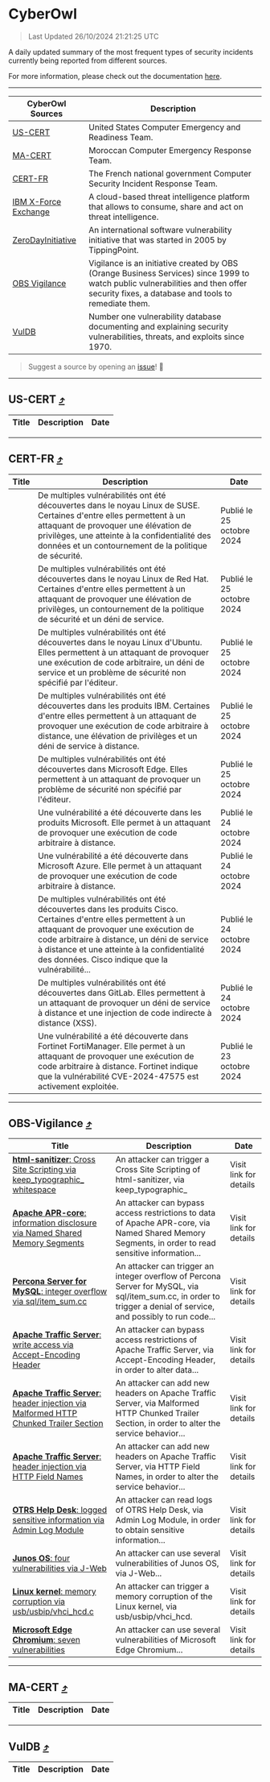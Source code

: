
 <div id='top'></div>

# CyberOwl

 > Last Updated 26/10/2024 21:21:25 UTC
 
 A daily updated summary of the most frequent types of security incidents currently being reported from different sources.
 
 For more information, please check out the documentation [here](./docs/README.md).
 
 ---
 |CyberOwl Sources|Description|
 |---|---|
 |[US-CERT](#us-cert-arrow_heading_up)|United States Computer Emergency and Readiness Team.|
 |[MA-CERT](#ma-cert-arrow_heading_up)|Moroccan Computer Emergency Response Team.|
 |[CERT-FR](#cert-fr-arrow_heading_up)|The French national government Computer Security Incident Response Team.|
 |[IBM X-Force Exchange](#ibmcloud-arrow_heading_up)|A cloud-based threat intelligence platform that allows to consume, share and act on threat intelligence.|
 |[ZeroDayInitiative](#zerodayinitiative-arrow_heading_up)|An international software vulnerability initiative that was started in 2005 by TippingPoint.|
 |[OBS Vigilance](#obs-vigilance-arrow_heading_up)|Vigilance is an initiative created by OBS (Orange Business Services) since 1999 to watch public vulnerabilities and then offer security fixes, a database and tools to remediate them.|
 |[VulDB](#vuldb-arrow_heading_up)|Number one vulnerability database documenting and explaining security vulnerabilities, threats, and exploits since 1970.|
 
 > Suggest a source by opening an [issue](https://github.com/karimhabush/cyberowl/issues)! :raised_hands:
 ---

## US-CERT [:arrow_heading_up:](#cyberowl)

 |Title|Description|Date|
 |---|---|---|
 
 ---

## CERT-FR [:arrow_heading_up:](#cyberowl)

 |Title|Description|Date|
 |---|---|---|
 |[](https://www.cert.ssi.gouv.fr/avis/CERTFR-2024-AVI-0926/)|De multiples vulnérabilités ont été découvertes dans le noyau Linux de SUSE. Certaines d'entre elles permettent à un attaquant de provoquer une élévation de privilèges, une atteinte à la confidentialité des données et un contournement de la politique de sécurité.|Publié le 25 octobre 2024|
 |[](https://www.cert.ssi.gouv.fr/avis/CERTFR-2024-AVI-0925/)|De multiples vulnérabilités ont été découvertes dans le noyau Linux de Red Hat. Certaines d'entre elles permettent à un attaquant de provoquer une élévation de privilèges, un contournement de la politique de sécurité et un déni de service.|Publié le 25 octobre 2024|
 |[](https://www.cert.ssi.gouv.fr/avis/CERTFR-2024-AVI-0924/)|De multiples vulnérabilités ont été découvertes dans le noyau Linux d'Ubuntu. Elles permettent à un attaquant de provoquer une exécution de code arbitraire, un déni de service et un problème de sécurité non spécifié par l'éditeur.|Publié le 25 octobre 2024|
 |[](https://www.cert.ssi.gouv.fr/avis/CERTFR-2024-AVI-0923/)|De multiples vulnérabilités ont été découvertes dans les produits IBM. Certaines d'entre elles permettent à un attaquant de provoquer une exécution de code arbitraire à distance, une élévation de privilèges et un déni de service à distance.|Publié le 25 octobre 2024|
 |[](https://www.cert.ssi.gouv.fr/avis/CERTFR-2024-AVI-0922/)|De multiples vulnérabilités ont été découvertes dans Microsoft Edge. Elles permettent à un attaquant de provoquer un problème de sécurité non spécifié par l'éditeur.|Publié le 25 octobre 2024|
 |[](https://www.cert.ssi.gouv.fr/avis/CERTFR-2024-AVI-0921/)|Une vulnérabilité a été découverte dans les produits Microsoft. Elle permet à un attaquant de provoquer une exécution de code arbitraire à distance.|Publié le 24 octobre 2024|
 |[](https://www.cert.ssi.gouv.fr/avis/CERTFR-2024-AVI-0920/)|Une vulnérabilité a été découverte dans Microsoft Azure. Elle permet à un attaquant de provoquer une exécution de code arbitraire à distance.|Publié le 24 octobre 2024|
 |[](https://www.cert.ssi.gouv.fr/avis/CERTFR-2024-AVI-0919/)|De multiples vulnérabilités ont été découvertes dans les produits Cisco. Certaines d'entre elles permettent à un attaquant de provoquer une exécution de code arbitraire à distance, un déni de service à distance et une atteinte à la confidentialité des données. Cisco indique que la vulnérabilité...|Publié le 24 octobre 2024|
 |[](https://www.cert.ssi.gouv.fr/avis/CERTFR-2024-AVI-0918/)|De multiples vulnérabilités ont été découvertes dans GitLab. Elles permettent à un attaquant de provoquer un déni de service à distance et une injection de code indirecte à distance (XSS).|Publié le 24 octobre 2024|
 |[](https://www.cert.ssi.gouv.fr/avis/CERTFR-2024-AVI-0917/)|Une vulnérabilité a été découverte dans Fortinet FortiManager. Elle permet à un attaquant de provoquer une exécution de code arbitraire à distance. Fortinet indique que la vulnérabilité CVE-2024-47575 est activement exploitée.|Publié le 23 octobre 2024|
 
 ---

## OBS-Vigilance [:arrow_heading_up:](#cyberowl)

 |Title|Description|Date|
 |---|---|---|
 |[<a href="https://vigilance.fr/vulnerability/html-sanitizer-Cross-Site-Scripting-via-keep-typographic-whitespace-45022" class="noirorange"><b>html-sanitizer</b>: Cross Site Scripting via keep_typographic_<wbr>whitespace</wbr></a>](https://vigilance.fr/vulnerability/html-sanitizer-Cross-Site-Scripting-via-keep-typographic-whitespace-45022)|An attacker can trigger a Cross Site Scripting of html-sanitizer, via keep_typographic_|Visit link for details|
 |[<a href="https://vigilance.fr/vulnerability/Apache-APR-core-information-disclosure-via-Named-Shared-Memory-Segments-45021" class="noirorange"><b>Apache APR-core</b>: information disclosure via Named Shared Memory Segments</a>](https://vigilance.fr/vulnerability/Apache-APR-core-information-disclosure-via-Named-Shared-Memory-Segments-45021)|An attacker can bypass access restrictions to data of Apache APR-core, via Named Shared Memory Segments, in order to read sensitive information...|Visit link for details|
 |[<a href="https://vigilance.fr/vulnerability/Percona-Server-for-MySQL-integer-overflow-via-sql-item-sum-cc-45020" class="noirorange"><b>Percona Server for MySQL</b>: integer overflow via sql/item_sum.cc</a>](https://vigilance.fr/vulnerability/Percona-Server-for-MySQL-integer-overflow-via-sql-item-sum-cc-45020)|An attacker can trigger an integer overflow of Percona Server for MySQL, via sql/item_sum.cc, in order to trigger a denial of service, and possibly to run code...|Visit link for details|
 |[<a href="https://vigilance.fr/vulnerability/Apache-Traffic-Server-write-access-via-Accept-Encoding-Header-45019" class="noirorange"><b>Apache Traffic Server</b>: write access via Accept-Encoding Header</a>](https://vigilance.fr/vulnerability/Apache-Traffic-Server-write-access-via-Accept-Encoding-Header-45019)|An attacker can bypass access restrictions of Apache Traffic Server, via Accept-Encoding Header, in order to alter data...|Visit link for details|
 |[<a href="https://vigilance.fr/vulnerability/Apache-Traffic-Server-header-injection-via-Malformed-HTTP-Chunked-Trailer-Section-45018" class="noirorange"><b>Apache Traffic Server</b>: header injection via Malformed HTTP Chunked Trailer Section</a>](https://vigilance.fr/vulnerability/Apache-Traffic-Server-header-injection-via-Malformed-HTTP-Chunked-Trailer-Section-45018)|An attacker can add new headers on Apache Traffic Server, via Malformed HTTP Chunked Trailer Section, in order to alter the service behavior...|Visit link for details|
 |[<a href="https://vigilance.fr/vulnerability/Apache-Traffic-Server-header-injection-via-HTTP-Field-Names-45017" class="noirorange"><b>Apache Traffic Server</b>: header injection via HTTP Field Names</a>](https://vigilance.fr/vulnerability/Apache-Traffic-Server-header-injection-via-HTTP-Field-Names-45017)|An attacker can add new headers on Apache Traffic Server, via HTTP Field Names, in order to alter the service behavior...|Visit link for details|
 |[<a href="https://vigilance.fr/vulnerability/OTRS-Help-Desk-logged-sensitive-information-via-Admin-Log-Module-45015" class="noirorange"><b>OTRS Help Desk</b>: logged sensitive information via Admin Log Module</a>](https://vigilance.fr/vulnerability/OTRS-Help-Desk-logged-sensitive-information-via-Admin-Log-Module-45015)|An attacker can read logs of OTRS Help Desk, via Admin Log Module, in order to obtain sensitive information...|Visit link for details|
 |[<a href="https://vigilance.fr/vulnerability/Junos-OS-four-vulnerabilities-via-J-Web-43386" class="noirorange"><b>Junos OS</b>: four vulnerabilities via J-Web</a>](https://vigilance.fr/vulnerability/Junos-OS-four-vulnerabilities-via-J-Web-43386)|An attacker can use several vulnerabilities of Junos OS, via J-Web...|Visit link for details|
 |[<a href="https://vigilance.fr/vulnerability/Linux-kernel-memory-corruption-via-usb-usbip-vhci-hcd-c-45012" class="noirorange"><b>Linux kernel</b>: memory corruption via usb/usbip/vhci_hcd.c</a>](https://vigilance.fr/vulnerability/Linux-kernel-memory-corruption-via-usb-usbip-vhci-hcd-c-45012)|An attacker can trigger a memory corruption of the Linux kernel, via usb/usbip/vhci_hcd.|Visit link for details|
 |[<a href="https://vigilance.fr/vulnerability/Microsoft-Edge-Chromium-seven-vulnerabilities-43385" class="noirorange"><b>Microsoft Edge Chromium</b>: seven vulnerabilities</a>](https://vigilance.fr/vulnerability/Microsoft-Edge-Chromium-seven-vulnerabilities-43385)|An attacker can use several vulnerabilities of Microsoft Edge Chromium...|Visit link for details|
 
 ---

## MA-CERT [:arrow_heading_up:](#cyberowl)

 |Title|Description|Date|
 |---|---|---|
 
 ---

## VulDB [:arrow_heading_up:](#cyberowl)

 |Title|Description|Date|
 |---|---|---|
 